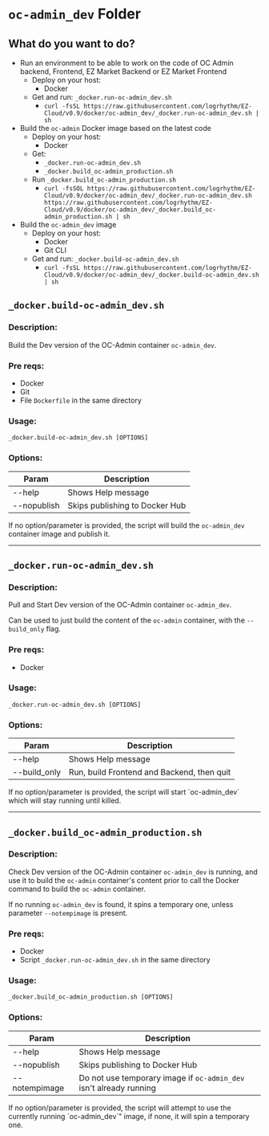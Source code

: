 # `oc-admin_dev` Folder

## What do you want to do?
- Run an environment to be able to work on the code of OC Admin backend, Frontend, EZ Market Backend or EZ Market Frontend
  - Deploy on your host:
    - Docker
  - Get and run: `_docker.run-oc-admin_dev.sh`
    - `curl -fsSL https://raw.githubusercontent.com/logrhythm/EZ-Cloud/v0.9/docker/oc-admin_dev/_docker.run-oc-admin_dev.sh | sh`
- Build the `oc-admin` Docker image based on the latest code
  - Deploy on your host:
    - Docker
  - Get:
    - `_docker.run-oc-admin_dev.sh`
    - `_docker.build_oc-admin_production.sh`
  - Run `_docker.build_oc-admin_production.sh`
    - `curl -fsSOL https://raw.githubusercontent.com/logrhythm/EZ-Cloud/v0.9/docker/oc-admin_dev/_docker.run-oc-admin_dev.sh https://raw.githubusercontent.com/logrhythm/EZ-Cloud/v0.9/docker/oc-admin_dev/_docker.build_oc-admin_production.sh | sh`
- Build the `oc-admin_dev` image
  - Deploy on your host:
    - Docker
    - Git CLI
  - Get and run: `_docker.build-oc-admin_dev.sh`
    - `curl -fsSL https://raw.githubusercontent.com/logrhythm/EZ-Cloud/v0.9/docker/oc-admin_dev/_docker.build-oc-admin_dev.sh | sh`

## `_docker.build-oc-admin_dev.sh`
### Description:
Build the Dev version of the OC-Admin container `oc-admin_dev`.

### Pre reqs:
- Docker
- Git
- File `Dockerfile` in the same directory

### Usage:
`_docker.build-oc-admin_dev.sh [OPTIONS]`

### Options:

| Param | Description |
| - | - |
| --help | Shows Help message |
| --nopublish | Skips publishing to Docker Hub |

If no option/parameter is provided, the script will build the `oc-admin_dev` container image and publish it.

---

## `_docker.run-oc-admin_dev.sh`
### Description:
Pull and Start Dev version of the OC-Admin container `oc-admin_dev`.

Can be used to just build the content of the `oc-admin` container, with the `--build_only` flag.

### Pre reqs:
- Docker

### Usage:
`_docker.run-oc-admin_dev.sh [OPTIONS]`

### Options:

| Param | Description |
| - | - |
| --help | Shows Help message |
| --build_only | Run, build Frontend and Backend, then quit |

If no option/parameter is provided, the script will start \`oc-admin_dev\` which will stay running until killed.

---

## `_docker.build_oc-admin_production.sh`
### Description:
Check Dev version of the OC-Admin container `oc-admin_dev` is running, and use it to build the `oc-admin` container's content prior to call the Docker command to build the `oc-admin` container.

If no running `oc-admin_dev` is found, it spins a temporary one, unless parameter `--notempimage` is present.

### Pre reqs:
- Docker
- Script `_docker.run-oc-admin_dev.sh` in the same directory

### Usage:
`_docker.build_oc-admin_production.sh [OPTIONS]`

### Options:

| Param | Description |
| - | - |
| --help | Shows Help message |
| --nopublish | Skips publishing to Docker Hub |
| --notempimage | Do not use temporary image if `oc-admin_dev` isn't already running |

If no option/parameter is provided, the script will attempt to use the currently running \`oc-admin_dev\`" image, if none, it will spin a temporary one.
